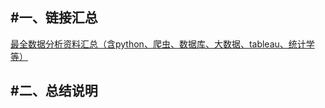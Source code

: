 
#一、链接汇总
----------
[最全数据分析资料汇总（含python、爬虫、数据库、大数据、tableau、统计学等）](https://zhuanlan.zhihu.com/p/69869004)


#二、总结说明
----------


